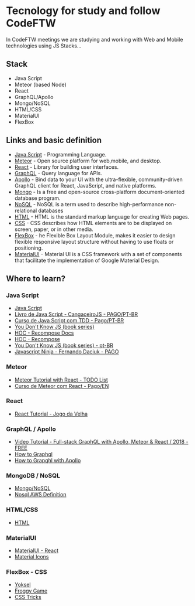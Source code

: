 # Tecnology for study and follow CodeFTW

In CodeFTW meetings we are studying and working with Web and Mobile technologies using JS Stacks...  

## Stack

* Java Script
* Meteor (based Node)
* React
* GraphQL/Apollo
* Mongo/NoSQL
* HTML/CSS
* MaterialUI
* FlexBox

## Links and basic definition

* [Java Script](https://developer.mozilla.org/pt-BR/docs/Web/JavaScript) - Programming Language.
* [Meteor](https://www.meteor.com/) - Open source platform for web,mobile, and desktop.
* [React](https://reactjs.org/) - Library for building user interfaces. 
* [GraphQL](http://graphql.org/) - Query language for APIs.
* [Apollo](https://www.apollographql.com/) - Bind data to your UI with the ultra-flexible, community-driven GraphQL client for React, JavaScript, and native platforms.
* [Mongo](https://docs.mongodb.com/) - Is a free and open-source cross-platform document-oriented database program.
* [NoSQL](http://nosql-database.org/) - NoSQL is a term used to describe high-performance non-relational databases
* [HTML](https://www.w3schools.com/html/) - HTML is the standard markup language for creating Web pages.
* [CSS](https://www.w3schools.com/css/css_intro.asp) - CSS describes how HTML elements are to be displayed on screen, paper, or in other media.
* [FlexBox](https://css-tricks.com/snippets/css/a-guide-to-flexbox/) - he Flexible Box Layout Module, makes it easier to design flexible responsive layout structure without having to use floats or positioning.
* [MaterialUI](https://material-ui-next.com/) - Material UI is a CSS framework with a set of components that facilitate the implementation of Google Material Design.

## Where to learn?

### Java Script
* [Java Script](https://developer.mozilla.org/pt-BR/docs/Web/JavaScript)
* [Livro de Java Script - CangaceiroJS - PAGO/PT-BR](https://www.casadocodigo.com.br/products/livro-cangaceiro-javascript)
* [Curso de Java Script com TDD - Pago/PT-BR](https://www.udemy.com/js-com-tdd-na-pratica)
* [You Don't Know JS (book series)](https://github.com/getify/You-Dont-Know-JS)
* [HOC - Recompose Docs](https://github.com/acdlite/recompose)
* [HOC - Recompose](https://www.youtube.com/watch?v=SQtrgiLy3Fo)
* [You Don't Know JS (book series) - pt-BR](https://github.com/cezaraugusto/You-Dont-Know-JS)
* [Javascript Ninja - Fernando Daciuk - PAGO](https://www.udemy.com/share/1000jaAksbdFdUQXg=/)


### Meteor
* [Meteor Tutorial with React - TODO List](https://www.meteor.com/tutorials/react/creating-an-app)
* [Curso de Meteor com React - Pago/EN](https://www.udemy.com/meteor-react)


### React
* [React Tutorial - Jogo  da Velha](https://reactjs.org/tutorial/tutorial.html)

### GraphQL / Apollo
* [Video Tutorial - Full-stack GraphQL with Apollo, Meteor & React / 2018 - FREE](https://www.youtube.com/playlist?list=PLLnpHn493BHFTDL9M1PKnxQwBwOZ8J-h4)
* [How to Graphql](https://www.howtographql.com/)
* [How to Grapqhl with Apollo](https://www.howtographql.com/react-apollo/0-introduction/)

### MongoDB / NoSQL
* [Mongo/NoSQL](https://www.tutorialspoint.com/mongodb/index.htm)
* [Nosql AWS Definition](https://aws.amazon.com/pt/nosql/)

### HTML/CSS
* [HTML](https://www.w3schools.com/html/)
### MaterialUI
* [MaterialUI - React](https://material-ui-next.com/)
* [Material Icons](https://material.io/icons/)

### FlexBox - CSS
* [Yoksel](https://yoksel.github.io/flex-cheatsheet/#display)
* [Froggy Game](http://flexboxfroggy.com/)
* [CSS Tricks](https://css-tricks.com/snippets/css/a-guide-to-flexbox/)









